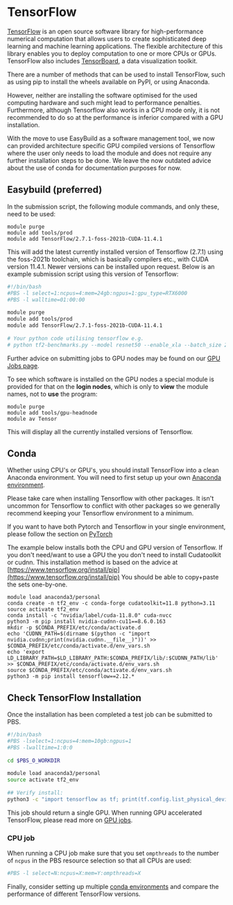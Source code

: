 # TensorFlow

[TensorFlow](https://www.tensorflow.org/) is an open source software library for high-performance numerical computation that allows users to create sophisticated deep learning and machine learning applications. The flexible architecture of this library enables you to deploy computation to one or more CPUs or GPUs. TensorFlow also includes [TensorBoard](https://www.tensorflow.org/guide/summaries_and_tensorboard), a data visualization toolkit.

There are a number of methods that can be used to install TensorFlow, such as using pip to install the wheels available on PyPI, or using Anaconda. 

However, neither are installing the software optimised for the used computing hardware and such might lead to performance penalties. Furthermore, although Tensorflow also works in a CPU mode only, it is not recommended to do so at the performance is inferior compared with a GPU installation.

With the move to use EasyBuild as a software management tool, we now can provided architecture specific GPU compiled versions of Tensorflow where the user only needs to load the module and does not require any further installation steps to be done. We leave the now outdated advice about the use of conda for documentation purposes for now.

## Easybuild (preferred)

In the submission script, the following module commands, and only these, need to be used:

```console
module purge
module add tools/prod
module add TensorFlow/2.7.1-foss-2021b-CUDA-11.4.1
```

This will add the latest currently installed version of Tensorflow (2.7.1) using the foss-2021b toolchain, which is basically compilers etc., with CUDA version 11.4.1. Newer versions can be installed upon request. Below is an example submission script using this version of Tensorflow:

```bash
#!/bin/bash
#PBS -l select=1:ncpus=4:mem=24gb:ngpus=1:gpu_type=RTX6000
#PBS -l walltime=01:00:00
 
module purge
module add tools/prod
module add TensorFlow/2.7.1-foss-2021b-CUDA-11.4.1
 
# Your python code utilising tensorflow e.g.
# python tf2-benchmarks.py --model resnet50 --enable_xla --batch_size 256 --num_gpus 1
```

Further advice on submitting jobs to GPU nodes may be found on our [GPU Jobs page](../../queues/gpu-jobs.md).

To see which software is installed on the GPU nodes a special module is provided for that on the **login nodes**, which is only to **view** the module names, not to **use** the program:

```console
module purge
module add tools/gpu-headnode
module av Tensor
```

This will display all the currently installed versions of Tensorflow.

## Conda
Whether using  CPU's or GPU's, you should install TensorFlow into a clean Anaconda environment. You will need to first setup up your own [Anaconda environment](./conda.md).

Please take care when installing Tensorflow with other packages. It isn't uncommon for Tensorflow to conflict with other packages so we generally recommend keeping your Tensorflow environment to a minimum. 

If you want to have both Pytorch and Tensorflow in your single environment, please follow the section on [PyTorch](./pytorch.md/#tensorflow-and-pytorch)

The example below installs both the CPU and GPU version of Tensorflow. If you don't need/want to use a GPU the you don't need to install Cudatoolkit or cudnn. This installation method is based on the advice at [https://www.tensorflow.org/install/pip](https://www.tensorflow.org/install/pip) You should be able to copy+paste the sets one-by-one. 


```console
module load anaconda3/personal
conda create -n tf2_env -c conda-forge cudatoolkit=11.8 python=3.11
source activate tf2_env
conda install -c "nvidia/label/cuda-11.8.0" cuda-nvcc
python3 -m pip install nvidia-cudnn-cu11==8.6.0.163
mkdir -p $CONDA_PREFIX/etc/conda/activate.d
echo 'CUDNN_PATH=$(dirname $(python -c "import nvidia.cudnn;print(nvidia.cudnn.__file__)"))' >> $CONDA_PREFIX/etc/conda/activate.d/env_vars.sh
echo 'export LD_LIBRARY_PATH=$LD_LIBRARY_PATH:$CONDA_PREFIX/lib/:$CUDNN_PATH/lib' >> $CONDA_PREFIX/etc/conda/activate.d/env_vars.sh
source $CONDA_PREFIX/etc/conda/activate.d/env_vars.sh
python3 -m pip install tensorflow==2.12.*
```

## Check TensorFlow Installation

Once the installation has been completed a test job can be submitted to PBS.

```bash
#!/bin/bash
#PBS -lselect=1:ncpus=4:mem=10gb:ngpus=1
#PBS -lwalltime=1:0:0
 
cd $PBS_O_WORKDIR
 
module load anaconda3/personal
source activate tf2_env
 
## Verify install:
python3 -c "import tensorflow as tf; print(tf.config.list_physical_devices('GPU'))"
```

This job should return a single GPU. When running GPU accelerated TensorFlow, please read more on [GPU jobs](../../queues/gpu-jobs.md).

### CPU job

When running a CPU job make sure that you set `ompthreads` to the number of `ncpus` in the PBS resource selection so that all CPUs are used:

```bash
#PBS -l select=N:ncpus=X:mem=Y:ompthreads=X
```

Finally, consider setting up multiple [conda environments](./conda.md) and compare the performance of different TensorFlow versions.